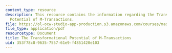 ```yaml
---
content_type: resource
description: This resource contains the information regarding the Transformational
  Potential of M-Transactions.
file: https://ol-ocw-studio-app-production.s3.amazonaws.com/courses/mas-965-nextlab-i-designing-mobile-technologies-for-the-next-billion-users-fall-2008/353f78c89635755761e9f4851420e103_MITMAS_965F08_Lec20_ko.pdf
file_type: application/pdf
resourcetype: Document
title: The Transformational Potential of M-Transactions
uid: 353f78c8-9635-7557-61e9-f4851420e103
---
```

